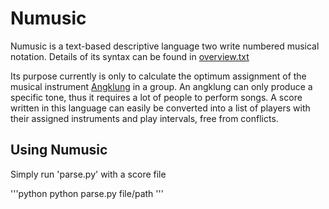 # Numusic

Numusic is a text-based descriptive language two write numbered musical notation. Details of its syntax can be found in [overview.txt](https://github.com/ansharlubis/numusic/blob/master/overview.txt)

Its purpose currently is only to calculate the optimum assignment of the musical instrument [Angklung](https://en.wikipedia.org/wiki/Angklung) in a group. An angklung can only produce a specific tone, thus it requires a lot of people to perform songs. A score written in this language can easily be converted into a list of players with their assigned instruments and play intervals, free from conflicts.

## Using Numusic

Simply run 'parse.py' with a score file

'''python
python parse.py file/path
'''




